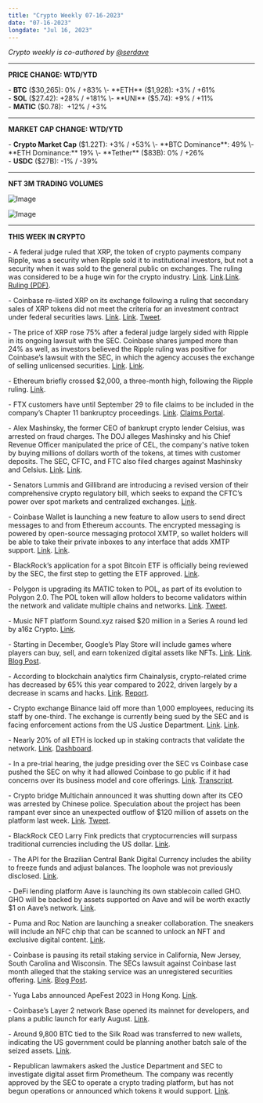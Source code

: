 ```yaml
---
title: "Crypto Weekly 07-16-2023"
date: "07-16-2023"
longdate: "Jul 16, 2023"
---
```


*Crypto weekly is co-authored by [@serdave](https://twitter.com/serdave_eth)*



---

**PRICE CHANGE: WTD/YTD**

\- **BTC** ($30,265): 0% / +83%  
\- **ETH** ($1,928): +3% / +61%  
\- **SOL** ($27.42): +28% / +181%  
\- **UNI** ($5.74): +9% / +11%  
\- **MATIC** ($0.78):  +12% / +3%



---

**MARKET CAP CHANGE: WTD/YTD**

\- **Crypto Market Cap** ($1.22T): +3% / +53%  
\- **BTC Dominance**: 49%  
\- **ETH Dominance:** 19%  
\- **Tether** ($83B): 0% / +26%  
\- **USDC** ($27B): -1% / -39%



---

**NFT 3M TRADING VOLUMES**

![Image](/images/07-16-2023-1.png)

![Image](/images/07-16-2023-2.png)

---

**THIS WEEK IN CRYPTO**

\- A federal judge ruled that XRP, the token of crypto payments company Ripple, was a security when Ripple sold it to institutional investors, but not a security when it was sold to the general public on exchanges. The ruling was considered to be a huge win for the crypto industry. [Link](https://www.bloomberg.com/news/newsletters/2023-07-13/what-does-ripple-xrp-ruling-in-sec-case-mean-for-crypto). [Link](https://www.wsj.com/articles/ripple-wins-early-dismissal-of-some-claims-in-sec-lawsuit-over-xrp-sales-f88f968f). [​​Link](https://www.bloomberg.com/news/articles/2023-07-13/ripple-token-is-a-security-in-institutional-sales-judge-rules). [Ruling (PDF)](https://storage.courtlistener.com/recap/gov.uscourts.nysd.551082/gov.uscourts.nysd.551082.874.0_5.pdf).  
  
\- Coinbase re-listed XRP on its exchange following a ruling that secondary sales of XRP tokens did not meet the criteria for an investment contract under federal securities laws. [Link](https://decrypt.co/news-explorer?pinned=228503&title=major-exchanges-reintroduce-xrp-trading-after-ripple-court-ruling). [Link](https://www.coindesk.com/markets/2023/07/13/crypto-exchange-gemini-may-relist-xrp-token-after-court-ruling/). [Tweet](https://twitter.com/CoinbaseAssets/status/1679575239657758721).  
  
\- The price of XRP rose 75% after a federal judge largely sided with Ripple in its ongoing lawsuit with the SEC. Coinbase shares jumped more than 24% as well, as investors believed the Ripple ruling was positive for Coinbase’s lawsuit with the SEC, in which the agency accuses the exchange of selling unlicensed securities. [Link](https://www.coindesk.com/markets/2023/07/13/ripples-xrp-token-surges-28-after-court-rules-xrp-sales-arent-investment-contracts/). [Link](https://fortune.com/crypto/2023/07/13/xrp-soars-30-after-judge-rules-for-ripple-in-sec-lawsuit/).   
  
\- Ethereum briefly crossed $2,000, a three-month high, following the Ripple ruling. [Link](https://www.coindesk.com/markets/2023/07/14/ether-pushes-past-2000-as-xrp-ruling-excites-markets/).   
  
\- FTX customers have until September 29 to file claims to be included in the company’s Chapter 11 bankruptcy proceedings. [Link](https://www.theblock.co/post/238994/ftx-claims-portal-goes-live-allowing-creditors-to-submit-their-claims). [Claims Portal](https://claims.ftx.com/).   
  
\- Alex Mashinsky, the former CEO of bankrupt crypto lender Celsius, was arrested on fraud charges. The DOJ alleges Mashinsky and his Chief Revenue Officer manipulated the price of CEL, the company's native token by buying millions of dollars worth of the tokens, at times with customer deposits. The SEC, CFTC, and FTC also filed charges against Mashinsky and Celsius. [Link](https://fortune.com/crypto/2023/07/14/celsius-ex-ceo-alex-mashinksy-token-grants-42-million/). [Link](https://techcrunch.com/2023/07/13/crypto-lending-firm-celsius-network-and-its-former-ceo-sued-by-sec-cftc-ftc/).   
  
\- Senators Lummis and Gillibrand are introducing a revised version of their comprehensive crypto regulatory bill, which seeks to expand the CFTC’s power over spot markets and centralized exchanges. [Link](https://www.theblock.co/post/239210/lummis-gillibrand-to-introduce-revised-comprehensive-crypto-bill).   
  
\- Coinbase Wallet is launching a new feature to allow users to send direct messages to and from Ethereum accounts. The encrypted messaging is powered by open-source messaging protocol XMTP, so wallet holders will be able to take their private inboxes to any interface that adds XMTP support. [Link](https://techcrunch.com/2023/07/12/coinbase-wallet-launches-onchain-messaging-service-so-users-can-interact-directly-on-its-platform/). [Link](https://www.coindesk.com/business/2023/07/12/coinbase-gets-into-direct-messaging-for-ethereum-crypto-wallets/).   
  
\- BlackRock’s application for a spot Bitcoin ETF is officially being reviewed by the SEC, the first step to getting the ETF approved. [Link](https://decrypt.co/148752/sec-blackrock-spot-bitcoin-etf-application).   
  
\- Polygon is upgrading its MATIC token to POL, as part of its evolution to Polygon 2.0. The POL token will allow holders to become validators within the network and validate multiple chains and networks. [Link](https://decrypt.co/148411/polygon-launch-pol-token-latest-network-upgrade). [Tweet](https://twitter.com/0xPolygonLabs/status/1679427540790681600).   
  
\- Music NFT platform Sound.xyz raised $20 million in a Series A round led by a16z Crypto. [Link](https://fortune.com/crypto/2023/07/12/sound-series-a-fundraise-20-million-next-itunes-a16z-snoop-dog/).   
  
\- Starting in December, Google’s Play Store will include games where players can buy, sell, and earn tokenized digital assets like NFTs. [Link](https://www.bloomberg.com/news/articles/2023-07-12/google-outlines-new-policies-on-nft-apps-and-games-for-the-play-store-on-android). [Link](https://techcrunch.com/2023/07/12/google-play-policy-blockchain-apps-gaming-nfts-digital-assets/). [Blog Post](https://android-developers.googleblog.com/2023/07/new-blockchain-based-content-opportunities-google-play.html).   
  
\- According to blockchain analytics firm Chainalysis, crypto-related crime has decreased by 65% this year compared to 2022, driven largely by a decrease in scams and hacks. [Link](https://decrypt.co/148303/crypto-crime-drops-significantly-2023-despite-rising-prices). [Report](https://blog.chainalysis.com/reports/crypto-crime-midyear-2023-update-ransomware-scams/).  
  
\- Crypto exchange Binance laid off more than 1,000 employees, reducing its staff by one-third. The exchange is currently being sued by the SEC and is facing enforcement actions from the US Justice Department. [Link](https://www.wsj.com/articles/binance-lays-off-over-1-000-employees-d59ff6ad). [Link](https://fortune.com/crypto/2023/07/14/binance-layoffs-1000-sec-lawsuit-doj-investigation-changpeng-zhao-cz/).   
  
\- Nearly 20% of all ETH is locked up in staking contracts that validate the network. [Link](https://www.coindesk.com/markets/2023/07/11/ether-staking-ratio-nears-key-milestone-as-inflows-slow-amid-regulatory-pressures/). [Dashboard](https://dune.com/hildobby/eth2-staking).   
  
\- In a pre-trial hearing, the judge presiding over the SEC vs Coinbase case pushed the SEC on why it had allowed Coinbase to go public if it had concerns over its business model and core offerings. [Link](https://decrypt.co/148818/judge-in-coinbase-case-focuses-on-sec-s1-approval). [Transcript](https://assets.ctfassets.net/c5bd0wqjc7v0/46XloV2v8raTCNRhg8XTKZ/2a13c4bec44230bc8ae30ab37c01722e/Premotion_Conference_Tr.__7.13.23_.pdf).   
  
\- Crypto bridge Multichain announced it was shutting down after its CEO was arrested by Chinese police. Speculation about the project has been rampant ever since an unexpected outflow of $120 million of assets on the platform last week. [Link](https://www.bloomberg.com/news/articles/2023-07-14/crypto-bridge-multichain-shuts-down-says-chinese-police-arrested-ceo). [Tweet](https://twitter.com/MultichainOrg/status/1679768407628185600).   
  
\- BlackRock CEO Larry Fink predicts that cryptocurrencies will surpass traditional currencies including the US dollar. [Link](https://www.forbes.com/sites/digital-assets/2023/07/16/transcend-the-us-dollar-blackrock-ceo-issues-important-crypto-prediction-after-huge-week-for-the-bitcoin-ethereum-and-xrp-price/).   
  
\- The API for the Brazilian Central Bank Digital Currency includes the ability to freeze funds and adjust balances. The loophole was not previously disclosed. [Link](https://decrypt.co/148786/brazil-cbdc-allows-central-bank-freeze-funds-adjust-balances).   
  
\- DeFi lending platform Aave is launching its own stablecoin called GHO. GHO will be backed by assets supported on Aave and will be worth exactly $1 on Aave’s network. [Link](https://www.bloomberg.com/news/articles/2023-07-15/defi-lender-aave-set-to-launch-decentralized-stablecoin-gho).   
  
\- Puma and Roc Nation are launching a sneaker collaboration. The sneakers will include an NFC chip that can be scanned to unlock an NFT and exclusive digital content. [Link](https://decrypt.co/148651/jay-z-roc-nation-puma-drop-nft-enhanced-sneakers).   
  
\- Coinbase is pausing its retail staking service in California, New Jersey, South Carolina and Wisconsin. The SECs lawsuit against Coinbase last month alleged that the staking service was an unregistered securities offering. [Link](https://www.coindesk.com/business/2023/07/14/coinbase-to-pause-staking-in-california-new-jersey-south-carolina-and-wisconsin/). [Blog Post](https://www.coinbase.com/blog/why-we-stand-by-staking).    
  
\- Yuga Labs announced ApeFest 2023 in Hong Kong. [Link](https://nftnow.com/news/apefest-2023-returns-in-new-form-hong-kong/).   
  
\- Coinbase’s Layer 2 network Base opened its mainnet for developers, and plans a public launch for early August. [Link](https://www.theblock.co/post/239393/coinbase-base-mainnet-developers).   
  
\- Around 9,800 BTC tied to the Silk Road was transferred to new wallets, indicating the US government could be planning another batch sale of the seized assets. [Link](https://www.theblock.co/post/239176/around-9800-silk-road-bitcoin-starts-moving-in-unconfirmed-transactions).   
  
\- Republican lawmakers asked the Justice Department and SEC to investigate digital asset firm Prometheum. The company was recently approved by the SEC to operate a crypto trading platform, but has not begun operations or announced which tokens it would support. [Link](https://www.theblock.co/post/238718/republican-lawmakers-ask-justice-department-sec-to-investigate-prometheum).